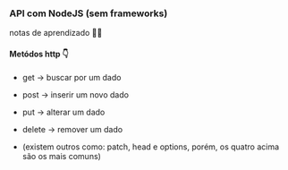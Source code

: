 <h3>API com NodeJS (sem frameworks)</h3>

notas de aprendizado 👩‍💻

<h4>Metódos http 👇</h4>

- get -> buscar por um dado 

- post -> inserir um novo dado 

- put -> alterar um dado 

- delete -> remover um dado

- (existem outros como: patch, head e options, porém, os quatro acima são os mais comuns)
